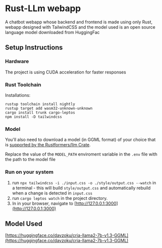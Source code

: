 # Rust-LLm webapp
A chatbot webapp whose backend and frontend is made using only Rust, webapp designed with TailwindCSS and the model used is an open source language model downloaded from HuggingFac

## Setup Instructions

### Hardware
The project is using CUDA acceleration for faster responses


### Rust Toolchain
Installations:
```
rustup toolchain install nightly
rustup target add wasm32-unknown-unknown
cargo install trunk cargo-leptos
npm install -D tailwindcss
```
### Model
You'll also need to download a model (in GGML format) of your choice that is [supported by the Rustformers/llm Crate](https://huggingface.co/models?search=ggml).

Replace the value of the `MODEL_PATH` enviroment variable in the `.env` file with the path to the model file


### Run on your system 
1. run `npx tailwindcss -i ./input.css -o ./style/output.css --watch` in a terminal - this will build `style/output.css` and automatically rebuild when a change is detected in `input.css`
2. run `cargo leptos watch` in the project directory. 
3. In in your browser, navigate to [http://127.0.0.1:3000](http://127.0.0.1:3000)

## Model Used

[https://huggingface.co/davzoku/cria-llama2-7b-v1.3-GGML](https://huggingface.co/davzoku/cria-llama2-7b-v1.3-GGML)

